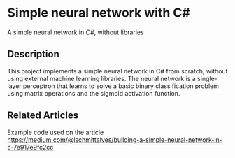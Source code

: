 # Simple neural network with C#
A simple neural network in C#, without libraries

## Description
This project implements a simple neural network in C# from scratch, without using external machine learning libraries. The neural network is a single-layer perceptron that learns to solve a basic binary classification problem using matrix operations and the sigmoid activation function.


## Related Articles
Example code used on the article https://medium.com/@lschmittalves/building-a-simple-neural-network-in-c-7e917e9fc2cc

